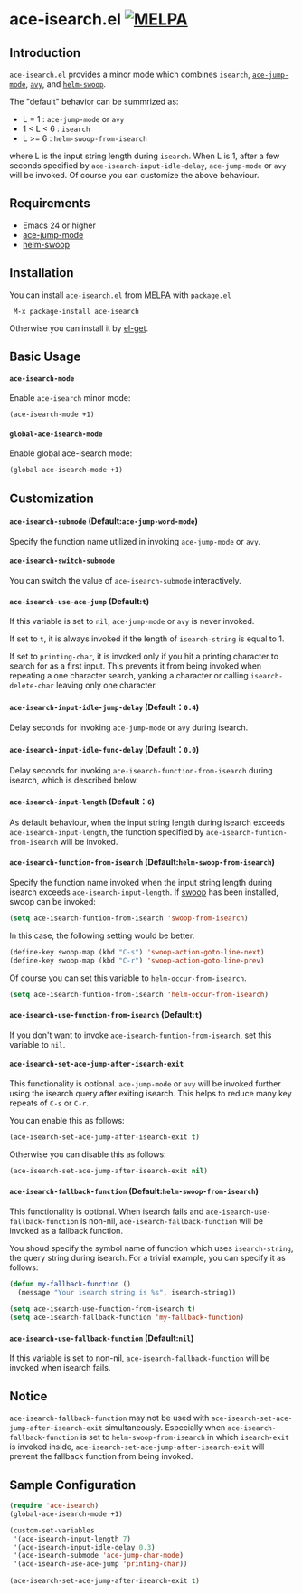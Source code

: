 ace-isearch.el [![MELPA](http://melpa.org/packages/ace-isearch-badge.svg)](http://melpa.org/#/ace-isearch)
===========

## Introduction
`ace-isearch.el` provides a minor mode which combines `isearch`,  [`ace-jump-mode`](https://github.com/winterTTr/ace-jump-mode), 
[`avy`](https://github.com/abo-abo/avy), and
[`helm-swoop`](https://github.com/ShingoFukuyama/helm-swoop).

The "default" behavior can be summrized as:
- L = 1     : `ace-jump-mode` or `avy`
- 1 < L < 6 : `isearch`
- L >= 6    : `helm-swoop-from-isearch`

where L is the input string length during `isearch`.  When L is 1, after a
few seconds specified by `ace-isearch-input-idle-delay`, `ace-jump-mode` or `avy` will
be invoked. Of course you can customize the above behaviour.

## Requirements

* Emacs 24 or higher
* [ace-jump-mode](https://github.com/winterTTr/ace-jump-mode)
* [helm-swoop](https://github.com/ShingoFukuyama/helm-swoop)

## Installation

You can install `ace-isearch.el` from [MELPA](http://melpa.org/#/ace-isearch) with `package.el`

```
 M-x package-install ace-isearch
```

Otherwise you can install it by [el-get](https://github.com/dimitri/el-get/blob/master/recipes/ace-isearch.rcp).

## Basic Usage

#### `ace-isearch-mode`

Enable `ace-isearch` minor mode:

```lisp
(ace-isearch-mode +1)
```

#### `global-ace-isearch-mode`

Enable global ace-isearch mode:

```lisp
(global-ace-isearch-mode +1)
```

## Customization

#### `ace-isearch-submode` (Default:`ace-jump-word-mode`)
Specify the function name utilized in invoking `ace-jump-mode` or `avy`.

#### `ace-isearch-switch-submode`
You can switch the value of `ace-isearch-submode` interactively.

#### `ace-isearch-use-ace-jump` (Default:`t`)
If this variable is set to `nil`, `ace-jump-mode` or `avy` is never invoked.

If set to `t`, it is always invoked if the length of `isearch-string` is equal to 1.

If set to `printing-char`, it is invoked only if you hit a printing character to search for as a first input.
This prevents it from being invoked when repeating a one character search, yanking a character or calling
`isearch-delete-char` leaving only one character.

#### `ace-isearch-input-idle-jump-delay` (Default：`0.4`)
Delay seconds for invoking `ace-jump-mode` or `avy` during isearch.

#### `ace-isearch-input-idle-func-delay` (Default：`0.0`)
Delay seconds for invoking `ace-isearch-function-from-isearch` during isearch, which is described below.

#### `ace-isearch-input-length` (Default：`6`)
As default behaviour, when the input string length during isearch exceeds `ace-isearch-input-length`, 
the function specified by `ace-isearch-funtion-from-isearch` will be invoked.

#### `ace-isearch-function-from-isearch` (Default:`helm-swoop-from-isearch`)
Specify the function name invoked when the input string length during isearch exceeds `ace-isearch-input-length`.
If [swoop](https://github.com/ShingoFukuyama/emacs-swoop) has been installed, swoop can be invoked:

```el
(setq ace-isearch-funtion-from-isearch 'swoop-from-isearch)
```

In this case, the following setting would be better.

```el
(define-key swoop-map (kbd "C-s") 'swoop-action-goto-line-next)
(define-key swoop-map (kbd "C-r") 'swoop-action-goto-line-prev)
```

Of course you can set this variable to `helm-occur-from-isearch`.

```el
(setq ace-isearch-funtion-from-isearch 'helm-occur-from-isearch)
```

#### `ace-isearch-use-function-from-isearch` (Default:`t`)
If you don't want to invoke `ace-isearch-funtion-from-isearch`, set this variable to `nil`.

#### `ace-isearch-set-ace-jump-after-isearch-exit`
This functionality is optional.
`ace-jump-mode` or `avy` will be invoked further using the isearch query after exiting isearch.
This helps to reduce many key repeats of `C-s` or `C-r`.

You can enable this as follows:

```el
(ace-isearch-set-ace-jump-after-isearch-exit t)
```

Otherwise you can disable this as follows:

```el
(ace-isearch-set-ace-jump-after-isearch-exit nil)
```

#### `ace-isearch-fallback-function`  (Default:`helm-swoop-from-isearch`)
This functionality is optional.
When isearch fails and `ace-isearch-use-fallback-function` is non-nil,
`ace-isearch-fallback-function` will be invoked as a fallback function.

You shoud specify the symbol name of function which uses `isearch-string`, the query string during isearch.
For a trivial example, you can specify it as follows:

```el
(defun my-fallback-function ()
  (message "Your isearch string is %s", isearch-string))
  
(setq ace-isearch-use-function-from-isearch t)
(setq ace-isearch-fallback-function 'my-fallback-function)
```

#### `ace-isearch-use-fallback-function`  (Default:`nil`)
If this variable is set to non-nil, `ace-isearch-fallback-function` will be invoked
when isearch fails.

## Notice
`ace-isearch-fallback-function` may not be used with `ace-isearch-set-ace-jump-after-isearch-exit` simultaneously.
Especially when `ace-isearch-fallback-function` is set to `helm-swoop-from-isearch` in which `isearch-exit` is invoked inside, `ace-isearch-set-ace-jump-after-isearch-exit` will prevent the fallback function from being invoked.

## Sample Configuration
```el
(require 'ace-isearch)
(global-ace-isearch-mode +1)

(custom-set-variables
 '(ace-isearch-input-length 7)
 '(ace-isearch-input-idle-delay 0.3)
 '(ace-isearch-submode 'ace-jump-char-mode)
 '(ace-isearch-use-ace-jump 'printing-char))
 
(ace-isearch-set-ace-jump-after-isearch-exit t)
```
